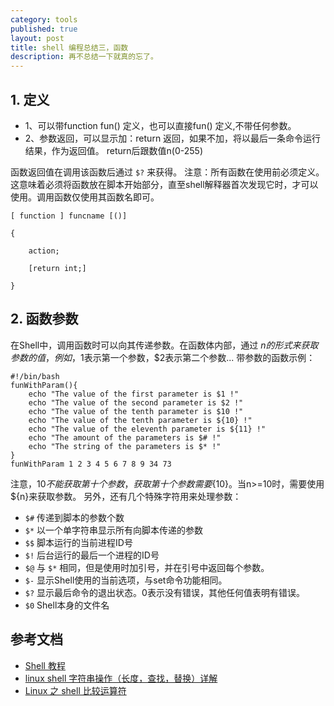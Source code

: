 ```yaml
---
category: tools
published: true
layout: post
title: shell 编程总结三，函数
description: 再不总结一下就真的忘了。
---
```



##
## 1. 定义

- 1、可以带function fun() 定义，也可以直接fun() 定义,不带任何参数。
- 2、参数返回，可以显示加：return 返回，如果不加，将以最后一条命令运行结果，作为返回值。 return后跟数值n(0-255)

函数返回值在调用该函数后通过 `$?` 来获得。
注意：所有函数在使用前必须定义。这意味着必须将函数放在脚本开始部分，直至shell解释器首次发现它时，才可以使用。调用函数仅使用其函数名即可。


```
[ function ] funcname [()]

{

    action;

    [return int;]

}
```


## 2. 函数参数

在Shell中，调用函数时可以向其传递参数。在函数体内部，通过 $n 的形式来获取参数的值，例如，$1表示第一个参数，$2表示第二个参数...
带参数的函数示例：

```
#!/bin/bash
funWithParam(){
    echo "The value of the first parameter is $1 !"
    echo "The value of the second parameter is $2 !"
    echo "The value of the tenth parameter is $10 !"
    echo "The value of the tenth parameter is ${10} !"
    echo "The value of the eleventh parameter is ${11} !"
    echo "The amount of the parameters is $# !"
    echo "The string of the parameters is $* !"
}
funWithParam 1 2 3 4 5 6 7 8 9 34 73
```

注意，$10 不能获取第十个参数，获取第十个参数需要${10}。当n>=10时，需要使用${n}来获取参数。
另外，还有几个特殊字符用来处理参数：

- `$#`	传递到脚本的参数个数
- `$*`	以一个单字符串显示所有向脚本传递的参数
- `$$`	脚本运行的当前进程ID号
- `$!`	后台运行的最后一个进程的ID号
- `$@`	与 `$*` 相同，但是使用时加引号，并在引号中返回每个参数。
- `$-`	显示Shell使用的当前选项，与set命令功能相同。
- `$?`	显示最后命令的退出状态。0表示没有错误，其他任何值表明有错误。
- `$0`  Shell本身的文件名 

## 参考文档

- [Shell 教程](http://www.runoob.com/linux/linux-shell.html)
- [linux shell 字符串操作（长度，查找，替换）详解](http://www.cnblogs.com/chengmo/archive/2010/10/02/1841355.html)
- [Linux 之 shell 比较运算符](http://blog.csdn.net/ithomer/article/details/6836382)
